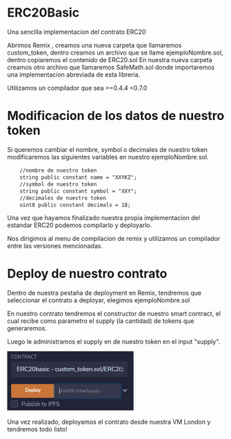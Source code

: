 # ERC20Basic
Una sencilla implementacion del contrato ERC20

Abrimos Remix , creamos una nueva carpeta que llamaremos custom_token, dentro creamos un archivo que se llame ejemploNombre.sol, dentro copiaremos el contenido de ERC20.sol
En nuestra nueva carpeta creamos otro archivo que llamaremos SafeMath.sol donde importaremos una implementacion abreviada de esta libreria.

Utilizamos un compilador que sea >=0.4.4 <0.7.0

# Modificacion de los datos de nuestro token
Si queremos cambiar el nombre, symbol o decimales de nuestro token modificaremos las siguientes variables en nuestro ejemploNombre.sol.

        //nombre de nuestro token
        string public constant name = "XXYKZ";
        //symbol de nuestro token
        string public constant symbol = "XXY";
        //decimales de nuestro token
        uint8 public constant decimals = 18;
        
Una vez que hayamos finalizado nuestra propia implementacion del estandar ERC20 podemos compilarlo y deployarlo.

Nos dirigimos al menu de compilacion de remix y utilizamos un compilador entre las versiones mencionadas.

# Deploy de nuestro contrato

Dentro de nuestra pestaña de deployment en Remix, tendremos que seleccionar el contrato a deployar, elegimos ejemploNombre.sol

En nuestro contrato tendremos el constructor de nuestro smart contract, el cual recibe como parametro el supply (la cantidad) de tokens que generaremos.

Luego le administramos el supply en de nuestro token en el input "supply".

![](images/supply.png)

Una vez realizado, deployamos el contrato desde nuestra VM London y tendremos todo listo!
